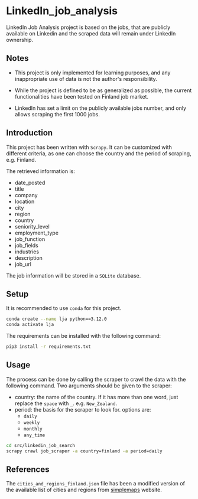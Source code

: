 # LinkedIn_job_analysis

LinkedIn Job Analysis project is based on the jobs, that are publicly available on Linkedin and the scraped data will remain under LinkedIn ownership.

## Notes

- This project is only implemented for learning purposes, and any inappropriate use of data is not the author's responsibility.

- While the project is defined to be as generalized as possible, the current functionalities have been tested on Finland job market.

- LinkedIn has set a limit on the publicly available jobs number, and only allows scraping the first 1000 jobs.

## Introduction

This project has been written with `Scrapy`. It can be customized with different criteria, as one can choose the country and the period of scraping, e.g. Finland.

The retrieved information is:
- date_posted
- title
- company
- location
- city
- region
- country
- seniority_level
- employment_type
- job_function
- job_fields
- industries
- description
- job_url

The job information will be stored in a `SQLite` database.

## Setup

It is recommended to use `conda` for this project.
```bash
conda create --name lja python==3.12.0
conda activate lja 
```

The requirements can be installed with the following command:
```bash
pip3 install -r requirements.txt
```

## Usage

The process can be done by calling the scraper to crawl the data with the following command.
Two arguments should be given to the scraper:
- country: the name of the country. If it has more than one word, just replace the `space` with `_`. e.g. `New_Zealand`.
- period: the basis for the scraper to look for. options are:
  - `daily`
  - `weekly`
  -  `monthly`
  - `any_time`

```bash
cd src/linkedin_job_search
scrapy crawl job_scraper -a country=finland -a period=daily
```

## References

The `cities_and_regions_finland.json` file has been a modified version of the available list of cities and regions from <a href='https://simplemaps.com/data/fi-cities'>simplemaps</a> website.